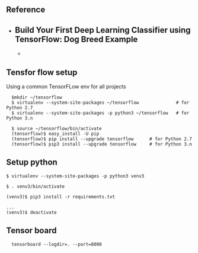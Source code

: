 ## Reference
  - Build Your First Deep Learning Classifier using TensorFlow: Dog Breed Example
    - 
    - 

## Tensfor flow setup
  Using a common TensorFLow env for all projects
```  
  $mkdir ~/tensorflow
  $ virtualenv --system-site-packages ~/tensorflow              # for Python 2.7
  $ virtualenv --system-site-packages -p python3 ~/tensorflow   # for Python 3.n

  $ source ~/tensorflow/bin/activate
  (tensorflow)$ easy_install -U pip
  (tensorflow)$ pip install --upgrade tensorflow      # for Python 2.7
  (tensorflow)$ pip3 install --upgrade tensorflow     # for Python 3.n
```

## Setup python
```
$ virtualenv --system-site-packages -p python3 venv3

$ . venv3/bin/activate

(venv3)$ pip3 install -r requirements.txt

...
(venv3)$ deactivate
```

## Tensor board
```
  tensorboard --logdir=. --port=8000
```